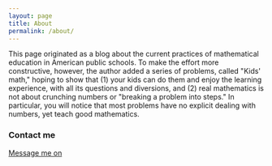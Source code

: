 ```yaml
---
layout: page
title: About
permalink: /about/
---
```


This page originated as a blog about the current practices of mathematical education in American public schools. To make the effort more constructive, however, the author added a series of problems, called "Kids' math," hoping to show that (1) your kids can do them and enjoy the learning experience, with all its questions and diversions, and (2) real mathematics is not about crunching numbers or "breaking a problem into steps." In particular, you will notice that most problems have no explicit dealing with numbers, yet teach good mathematics.

### Contact me

[Message me on <i class="svg-icon facebook"></i>](https://www.facebook.com/pg/Mathematical-education-what-is-and-what-could-be-180553125304169/about/?ref=page_internal)
